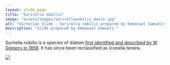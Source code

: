 ```yaml
---
layout: slide_page
title: "Surirella nobilis"
image: "assets/images/surirellanobilis_macro.jpg"
alt: "Victorian Slide - Surirella nobilis prepared by Emmanuel Samuels"
description: "Slide prepared by Emmanuel Samuels."
---
```


Surirella nobilis is a species of diatom [first identified and described by W Gregory in 1856](https://diatoms.org/species/51542/iconella_tenera). It has since been reclassified as Iconella tenera.  

<img src="{{ site.baseurl }}/assets/images/surirellanobilis_micro.jpg">
